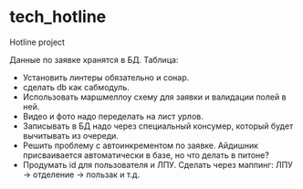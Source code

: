 # tech_hotline
Hotline project

Данные по заявке хранятся в БД. Таблица:

- Установить линтеры обязательно и сонар.
- сделать db как сабмодуль.
- Использовать маршмеллоу схему для заявки и валидации полей в ней.
- Видео и фото надо переделать на лист урлов.
- Записывать в БД надо через специальный консумер, который будет вычитывать из очереди.
- Решить проблему с автоинкрементом по заявке. Айдишник присваивается автоматически в базе, 
но что делать в питоне?
- Продумать id для пользователя и ЛПУ. Сделать через маппинг: ЛПУ -> отделение -> пользак и т.д.